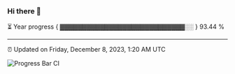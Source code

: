 ### Hi there 👋

⏳ Year progress { ▓▓▓▓▓▓▓▓▓▓▓▓▓▓▓▓▓▓▓▓▓▓▓▓▓▓▓▓░░ } 93.44 %

---

⏰ Updated on Friday, December 8, 2023, 1:20 AM UTC

![Progress Bar CI](https://github.com/arthurbuhl/arthurbuhl/workflows/Progress%20Bar%20CI/badge.svg)
